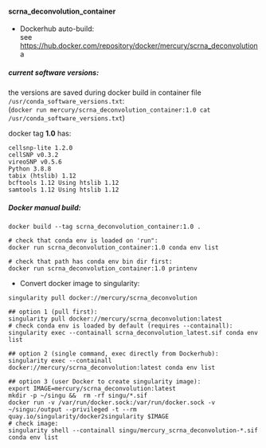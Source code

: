 #### scrna_deconvolution_container

- Dockerhub auto-build:  
    see https://hub.docker.com/repository/docker/mercury/scrna_deconvolution
a
##### current software versions:  
the versions are saved during docker build in container file `/usr/conda_software_versions.txt`:  
(`docker run mercury/scrna_deconvolution_container:1.0 cat /usr/conda_software_versions.txt`)

docker tag **1.0** has:
```
cellsnp-lite 1.2.0
cellSNP v0.3.2 
vireoSNP v0.5.6
Python 3.8.8
tabix (htslib) 1.12
bcftools 1.12 Using htslib 1.12
samtools 1.12 Using htslib 1.12
```

##### Docker manual build:

```
docker build --tag scrna_deconvolution_container:1.0 .

# check that conda env is loaded on 'run":
docker run scrna_deconvolution_container:1.0 conda env list

# check that path has conda env bin dir first:
docker run scrna_deconvolution_container:1.0 printenv
```

- Convert docker image to singularity:

```
singularity pull docker://mercury/scrna_deconvolution

## option 1 (pull first):
singularity pull docker://mercury/scrna_deconvolution:latest 
# check conda env is loaded by default (requires --containall):
singularity exec --containall scrna_deconvolution_latest.sif conda env list

## option 2 (single command, exec directly from Dockerhub):
singularity exec --containall docker://mercury/scrna_deconvolution:latest conda env list

## option 3 (user Docker to create singularity image):
export IMAGE=mercury/scrna_deconvolution:latest
mkdir -p ~/singu &&  rm -rf singu/*.sif
docker run -v /var/run/docker.sock:/var/run/docker.sock -v ~/singu:/output --privileged -t --rm quay.io/singularity/docker2singularity $IMAGE
# check image:
singularity shell --containall singu/mercury_scrna_deconvolution-*.sif  conda env list
```

